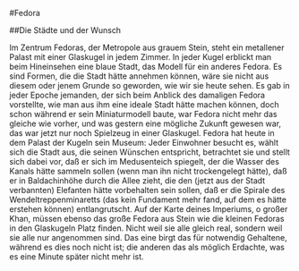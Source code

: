 #Fedora

##Die Städte und der Wunsch

Im Zentrum Fedoras, der Metropole aus grauem Stein, steht ein metallener Palast mit einer Glaskugel in jedem Zimmer. In jeder Kugel erblickt man beim Hineinsehen eine blaue Stadt, das Modell für ein anderes Fedora. Es sind Formen, die die Stadt hätte annehmen können, wäre sie nicht aus diesem oder jenem Grunde so geworden, wie wir sie heute sehen. Es gab in jeder Epoche jemanden, der sich beim Anblick des damaligen Fedora vorstellte, wie man aus ihm eine ideale Stadt hätte machen können, doch schon während er sein Miniaturmodell baute, war Fedora nicht mehr das gleiche wie vorher, und was gestern eine mögliche Zukunft gewesen war, das war jetzt nur noch Spielzeug in einer Glaskugel.
Fedora hat heute in dem Palast der Kugeln sein Museum: Jeder Einwohner besucht es, wählt sich die Stadt aus, die seinen Wünschen entspricht, betrachtet sie und stellt sich dabei vor, daß er sich im Medusenteich spiegelt, der die Wasser des Kanals hätte sammeln sollen (wenn man ihn nicht trockengelegt hätte), daß er in Baldachinhöhe durch die Allee zieht, die den (jetzt aus der Stadt verbannten) Elefanten hätte vorbehalten sein sollen, daß er die Spirale des Wendeltreppenminaretts (das kein Fundament mehr fand, auf dem es hätte erstehen können) entlangrutscht.
Auf der Karte deines Imperiums, o großer Khan, müssen ebenso das große Fedora aus Stein wie die kleinen Fedoras in den Glaskugeln Platz finden. Nicht weil sie alle gleich real, sondern weil sie alle nur angenommen sind. Das eine birgt das für notwendig Gehaltene, während es dies noch nicht ist; die anderen das als möglich Erdachte, was es eine Minute später nicht mehr ist.
